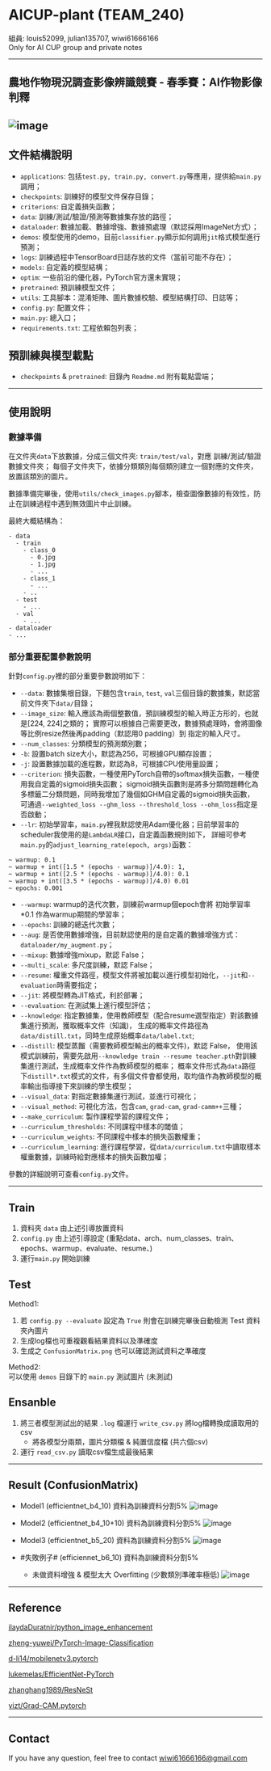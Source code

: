 # AICUP-plant (TEAM_240)
組員: louis52099, julian135707, wiwi61666166  
Only for AI CUP group and private notes

---
## 農地作物現況調查影像辨識競賽 - 春季賽：AI作物影像判釋
![image](https://i.imgur.com/TXrb6aw.jpeg)
---

## 文件結構說明

- `applications`: 包括`test.py, train.py, convert.py`等應用，提供給`main.py`調用；
- `checkpoints`: 訓練好的模型文件保存目錄；
- `criterions`: 自定義損失函數；
- `data`: 訓練/測試/驗證/預測等數據集存放的路徑；
- `dataloader`: 數據加載、數據增強、數據預處理（默認採用ImageNet方式）；
- `demos`: 模型使用的demo，目前`classifier.py`顯示如何調用`jit`格式模型進行預測；
- `logs`: 訓練過程中TensorBoard日誌存放的文件（當前可能不存在）；
- `models`: 自定義的模型結構；
- `optim`: 一些前沿的優化器，PyTorch官方還未實現；
- `pretrained`: 預訓練模型文件；
- `utils`: 工具腳本：混淆矩陣、圖片數據校驗、模型結構打印、日誌等；
- `config.py`: 配置文件；
- `main.py`: 總入口；
- `requirements.txt`: 工程依賴包列表；

## 預訓練與模型載點

- `checkpoints` & `pretrained`: 目錄內 `Readme.md` 附有載點雲端；

---

## 使用說明

### 數據準備

在文件夾`data`下放數據，分成三個文件夾: `train/test/val`，對應 訓練/測試/驗證 數據文件夾；
每個子文件夾下，依據分類類別每個類別建立一個對應的文件夾，放置該類別的圖片。

數據準備完畢後，使用`utils/check_images.py`腳本，檢查圖像數據的有效性，防止在訓練過程中遇到無效圖片中止訓練。

最終大概結構為：
```
- data
  - train
    - class_0
      - 0.jpg
      - 1.jpg
      - ...
    - class_1
      - ...
    - ..
  - test
    - ...
  - val
    - ...
- dataloader
- ...
```

### 部分重要配置參數說明

針對`config.py`裡的部分重要參數說明如下：

- `--data`: 數據集根目錄，下麵包含`train`, `test`, `val`三個目錄的數據集，默認當前文件夾下`data/`目錄；
- `--image_size`: 輸入應該為兩個整數值，預訓練模型的輸入時正方形的，也就是[224, 224]之類的；
實際可以根據自己需要更改，數據預處理時，會將圖像 等比例resize然後再padding（默認用0 padding）到 指定的輸入尺寸。
- `--num_classes`: 分類模型的預測類別數；
- `-b`: 設置batch size大小，默認為256，可根據GPU顯存設置；
- `-j`: 設置數據加載的進程數，默認為8，可根據CPU使用量設置；
- `--criterion`: 損失函數，一種使用PyTorch自帶的softmax損失函數，一種使用我自定義的sigmoid損失函數；
sigmoid損失函數則是將多分類問題轉化為多標籤二分類問題，同時我增加了幾個如GHM自定義的sigmoid損失函數，
可通過`--weighted_loss --ghm_loss --threshold_loss --ohm_loss`指定是否啟動；
- `--lr`: 初始學習率，`main.py`裡我默認使用Adam優化器；目前學習率的scheduler我使用的是`LambdaLR`接口，自定義函數規則如下，
詳細可參考`main.py`的`adjust_learning_rate(epoch, args)`函數：
```
~ warmup: 0.1
~ warmup + int([1.5 * (epochs - warmup)]/4.0): 1, 
~ warmup + int([2.5 * (epochs - warmup)]/4.0): 0.1
~ warmup + int([3.5 * (epochs - warmup)]/4.0) 0.01
~ epochs: 0.001
```
- `--warmup`: warmup的迭代次數，訓練前warmup個epoch會將 初始學習率*0.1 作為warmup期間的學習率；
- `--epochs`: 訓練的總迭代次數；
- `--aug`: 是否使用數據增強，目前默認使用的是自定義的數據增強方式：`dataloader/my_augment.py`；
- `--mixup`: 數據增強mixup，默認 False；
- `--multi_scale`: 多尺度訓練，默認 False；
- `--resume`: 權重文件路徑，模型文件將被加載以進行模型初始化，`--jit`和`--evaluation`時需要指定；
- `--jit`: 將模型轉為JIT格式，利於部署；
- `--evaluation`: 在測試集上進行模型評估；
- `--knowledge`: 指定數據集，使用教師模型（配合resume選型指定）對該數據集進行預測，獲取概率文件（知識)，
生成的概率文件路徑為`data/distill.txt`，同時生成原始概率`data/label.txt`;
- `--distill`: 模型蒸餾（需要教師模型輸出的概率文件)，默認 False，
使用該模式訓練前，需要先啟用`--knowledge train --resume teacher.pth`對訓練集進行測試，生成概率文件作為教師模型的概率；
概率文件形式為`data`路徑下`distill*.txt`模式的文件，有多個文件會都使用，取均值作為教師模型的概率輸出指導接下來訓練的學生模型；
- `--visual_data`: 對指定數據集運行測試，並進行可視化；
- `--visual_method`: 可視化方法，包含`cam`, `grad-cam`, `grad-camm++`三種；
- `--make_curriculum`: 製作課程學習的課程文件；
- `--curriculum_thresholds`: 不同課程中樣本的閾值；
- `--curriculum_weights`: 不同課程中樣本的損失函數權重；
- `--curriculum_learning`: 進行課程學習，從`data/curriculum.txt`中讀取樣本權重數據，訓練時給對應樣本的損失函數加權；

參數的詳細說明可查看`config.py`文件。

---
## Train
1. 資料夾 `data` 由上述引導放置資料
2. `config.py` 由上述引導設定 (重點data、arch、num_classes、train、epochs、warmup、evaluate、resume、)
3. 運行`main.py` 開始訓練

## Test  
Method1:
1. 若 `config.py --evaluate` 設定為 `True` 則會在訓練完畢後自動檢測 Test 資料夾內圖片
2. 生成log檔也可重複觀看結果資料以及準確度
3. 生成之 `ConfusionMatrix.png` 也可以確認測試資料之準確度  

Method2:  
可以使用 `demos` 目錄下的 `main.py` 測試圖片 (未測試)

## Ensanble 
1. 將三者模型測試出的結果 `.log` 檔運行 `write_csv.py` 將log檔轉換成讀取用的csv  
    - 將各模型分兩類，圖片分類檔 & 純置信度檔 (共六個csv)
2. 運行 `read_csv.py` 讀取csv檔生成最後結果

---
## Result (ConfusionMatrix)  
- Model1 (efficientnet_b4_10) 資料為訓練資料分割5%
![image](https://i.imgur.com/V2gEWRK.png)

- Model2 (efficientnet_b4_10+10) 資料為訓練資料分割5%
![image](https://i.imgur.com/JYN1VSq.png)

- Model3 (efficientnet_b5_20) 資料為訓練資料分割5%
![image](https://i.imgur.com/mJy7MKb.png)

- #失敗例子# (efficiennet_b6_10) 資料為訓練資料分割5%
  - 未做資料增強 & 模型太大 Overfitting (少數類別準確率極低)
![image](https://i.imgur.com/2Dtfd0O.png)



---

## Reference

[ilaydaDuratnir/python_image_enhancement](https://github.com/ilaydaDuratnir/python_image_enhancement)

[zheng-yuwei/PyTorch-Image-Classification](https://github.com/zheng-yuwei/PyTorch-Image-Classification)

[d-li14/mobilenetv3.pytorch](https://github.com/d-li14/mobilenetv3.pytorch)

[lukemelas/EfficientNet-PyTorch](https://github.com/lukemelas/EfficientNet-PyTorch)

[zhanghang1989/ResNeSt](https://github.com/zhanghang1989/ResNeSt)

[yizt/Grad-CAM.pytorch](https://github.com/yizt/Grad-CAM.pytorch)

---
## Contact
If you have any question, feel free to contact wiwi61666166@gmail.com


